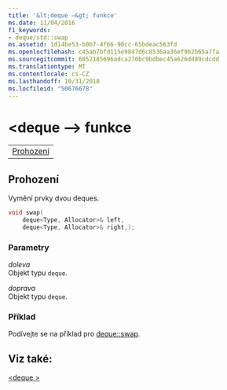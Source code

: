 ```yaml
---
title: '&lt;deque –&gt; funkce'
ms.date: 11/04/2016
f1_keywords:
- deque/std::swap
ms.assetid: 1d14be53-b0b7-4f66-90cc-65bdeac563fd
ms.openlocfilehash: c45ab7bfd115e9847d6c8536aa36ef9b2b65a7fa
ms.sourcegitcommit: 6052185696adca270bc9bdbec45a626dd89cdcdd
ms.translationtype: MT
ms.contentlocale: cs-CZ
ms.lasthandoff: 10/31/2018
ms.locfileid: "50676678"
---
```

# <a name="ltdequegt-functions"></a>&lt;deque –&gt; funkce

||
|-|
|[Prohození](#swap)|

## <a name="swap"></a>  Prohození

Vymění prvky dvou deques.

```cpp
void swap(
    deque<Type, Allocator>& left,
    deque<Type, Allocator>& right,);
```

### <a name="parameters"></a>Parametry

*doleva*<br/>
Objekt typu `deque`.

*doprava*<br/>
Objekt typu `deque`.

### <a name="example"></a>Příklad

Podívejte se na příklad pro [deque::swap](../standard-library/deque-class.md#swap).

## <a name="see-also"></a>Viz také:

[\<deque >](../standard-library/deque.md)<br/>
